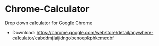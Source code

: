 # Chrome-Calculator
Drop down calculator for Google Chrome  
  
- Download: https://chrome.google.com/webstore/detail/anywhere-calculator/cabddmjlaijidngobenoepkphkcmedbf
